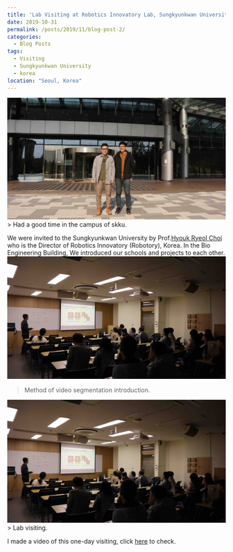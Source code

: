 ```yaml
---
title: 'Lab Visiting at Robotics Innovatory Lab, Sungkyunkwan University, Seoul, Korea'
date: 2019-10-31
permalink: /posts/2019/11/blog-post-2/
categories:
  - Blog Posts
tags:
  - Visiting
  - Sungkyunkwan University
  - korea 
location: "Seoul, Korea"
---
```


<img src='/images/IMG_5483.jpg'> 
> Had a good time in the campus of skku.

We were invited to the Sungkyunkwan University by Prof.[Hyouk Ryeol Choi](https://scholar.google.com/citations?user=EDrjHWsAAAAJ&hl=en) who is the Director of Robotics Innovatory (Robotory), Korea. In the Bio Engineering Building, We introduced our schools and projects to each other.
<img src='/images/IMG_5291.jpg'>
> Method of video segmentation introduction.

<img src='/images/IMG_5291.jpg'>
> Lab visiting.

I made a video of this one-day visiting, click [here](https://www.bilibili.com/video/av74379501) to check.